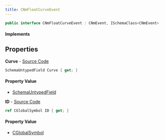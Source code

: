```yaml
---
title: CNmFloatCurveEvent
---
```


```csharp
public interface CNmFloatCurveEvent : CNmEvent, ISchemaClass<CNmEvent>, ISchemaClass<CNmFloatCurveEvent>, ISchemaField, ISchemaClass, INativeHandle
```

#### Implements

## Properties

**Curve** - [Source Code](https://github.com/swiftly-solution/swiftlys2/blob/main/managed/src/SwiftlyS2.Generated/Schemas/Interfaces/CNmFloatCurveEvent.cs#L19)

```csharp
SchemaUntypedField Curve { get; }
```

#### Property Value

- [SchemaUntypedField](/docs/api/shared/schemas/schemauntypedfield)

**ID** - [Source Code](https://github.com/swiftly-solution/swiftlys2/blob/main/managed/src/SwiftlyS2.Generated/Schemas/Interfaces/CNmFloatCurveEvent.cs#L16)

```csharp
ref CGlobalSymbol ID { get; }
```

#### Property Value

- [CGlobalSymbol](/docs/api/shared/natives/cglobalsymbol)

